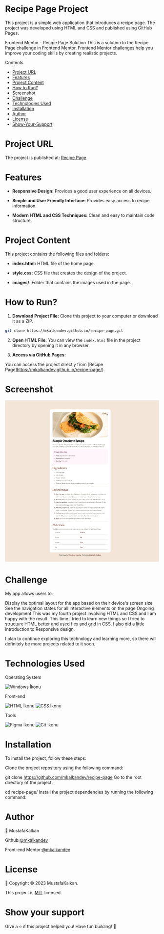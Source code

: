 # Recipe Page Project

This project is a simple web application that introduces a recipe page. The project was developed using HTML and CSS and published using GitHub Pages.

Frontend Mentor - Recipe Page Solution
This is a solution to the Recipe Page challenge in Frontend Mentor. Frontend Mentor challenges help you improve your coding skills by creating realistic projects.

Contents

- [Project URL](#project-urls)
- [Features](#features)
- [Project Content](#project-content)
- [How to Run?](#how-to-run)
- [Screenshot](#screenshot)
- [Challenge](#challenge)
- [Technologies Used](#technologies-used)
- [Installation](#installation)
- [Author](#author)
- [License](#license)
- [Show-Your-Support](#show-your-support)

# Project URL

The project is published at: [Recipe Page](https://mkalkandev.github.io/recipe-page/)

# Features

- **Responsive Design:** Provides a good user experience on all devices.
- **Simple and User Friendly Interface:** Provides easy access to recipe information.

- **Modern HTML and CSS Techniques:** Clean and easy to maintain code structure.

# Project Content

This project contains the following files and folders:

- **index.html:** HTML file of the home page.

- **style.css:** CSS file that creates the design of the project.

- **images/**: Folder that contains the images used in the page.

# How to Run?

1. **Download Project File:**
   Clone this project to your computer or download it as a ZIP.

```bash
git clone https://mkalkandev.github.io/recipe-page.git
```

2. **Open HTML File:**
   You can view the `index.html` file in the project directory by opening it in any browser.

3. **Access via GitHub Pages:**

You can access the project directly from [Recipe Page]https://mkalkandev.github.io/recipe-page/).

# Screenshot

![Proje Görseli](./completed.jpg)

# Challenge

My app allows users to:

Display the optimal layout for the app based on their device's screen size
See the navigation states for all interactive elements on the page
Ongoing development
This was my fourth project involving HTML and CSS and I am happy with the result. This time I tried to learn new things so I tried to structure HTML better and used flex and grid in CSS. I also did a little introduction to Responsive design.

I plan to continue exploring this technology and learning more, so there will definitely be more projects related to it soon.

# Technologies Used

Operating System

![Windows İkonu](https://camo.githubusercontent.com/4147b3581940db2affaa27ea9357891c59a1cb3efe74fd025cd4022c0d591114/68747470733a2f2f696d672e736869656c64732e696f2f62616467652f57696e646f77732d3031374144373f7374796c653d666f722d7468652d6261646765266c6f676f3d77696e646f7773266c6f676f436f6c6f723d7768697465)

Front-end

![HTML İkonu](https://img.shields.io/badge/HTML-5-red?style=for-the-badge&logo=html5&logoColor=white) ![CSS İkonu](https://img.shields.io/badge/CSS-3-blue?style=for-the-badge&logo=css3&logoColor=white)

Tools

![Figma İkonu](https://img.shields.io/badge/Figma-8A019C?style=for-the-badge&logo=figma&logoColor=white) ![Git İkonu](https://img.shields.io/badge/Git-F1502F?style=for-the-badge&logo=git&logoColor=white)

# Installation

To install the project, follow these steps:

Clone the project repository using the following command:

git clone https://github.com/mkalkandev/recipe-page
Go to the root directory of the project:

cd recipe-page/
Install the project dependencies by running the following command:

# Author

👤 MustafaKalkan

Github:<a href="https://github.com/mkalkandev/" target="_blank">@mkalkandev</a>

Front-end Mentor:<a href="https://www.frontendmentor.io/profile/mkalkandev" target="_blank">@mkalkandev</a>

# License

📝 Copyright © 2023 MustafaKalkan.

This project is [MIT](./LICENSE) licensed.

# Show your support

Give a ⭐️ if this project helped you! Have fun building! 🚀
